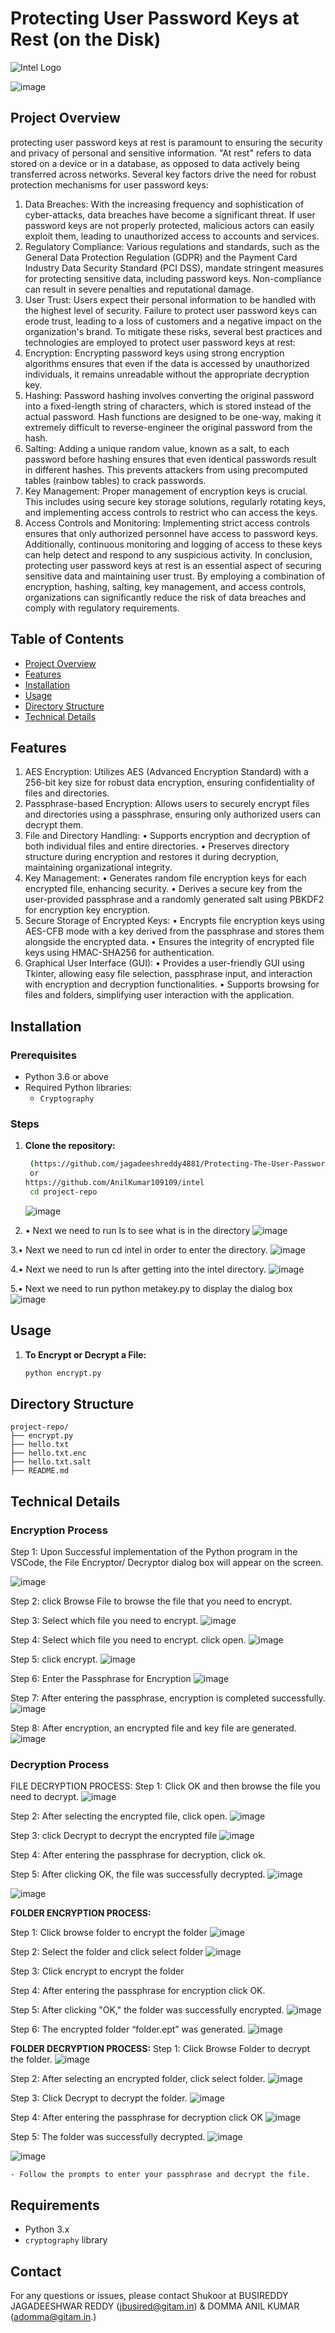 # **Protecting User Password Keys at Rest (on the Disk)**

![Intel Logo](https://logodownload.org/wp-content/uploads/2014/04/intel-logo-5-1.png)

![image](https://github.com/user-attachments/assets/1c1b090b-8bef-4c64-ba5f-36884ef515a6)


## **Project Overview**


protecting user password keys at rest is paramount to ensuring the security and privacy of personal and sensitive information. "At rest" refers to data stored on a device or in a database, as opposed to data  actively being transferred across networks.
Several key factors drive the need for robust protection mechanisms for user password keys:
1.	Data Breaches: With the increasing frequency and sophistication of cyber-attacks, data breaches have become a significant threat. If user password keys are not properly protected, malicious actors can easily exploit them, leading to unauthorized access to accounts and services.
2.	Regulatory Compliance: Various regulations and standards, such as the General Data Protection Regulation (GDPR) and the Payment Card Industry Data Security Standard (PCI DSS), mandate stringent measures for protecting sensitive data, including password keys. Non-compliance can result in severe penalties and reputational damage.
3.	User Trust: Users expect their personal information to be handled with the highest level of security. Failure to protect user password keys can erode trust, leading to a loss of customers and a negative impact on the organization's brand.
To mitigate these risks, several best practices and technologies are employed to protect user password keys at rest:
1.	Encryption: Encrypting password keys using strong encryption algorithms ensures that even if the data is accessed by unauthorized individuals, it remains unreadable without the appropriate decryption key.
2.	Hashing: Password hashing involves converting the original password into a fixed-length string of characters, which is stored instead of the actual password. Hash functions are designed to be one-way, making it extremely difficult to reverse-engineer the original password from the hash.
3.	Salting: Adding a unique random value, known as a salt, to each password before hashing ensures that even identical passwords result in different hashes. This prevents attackers from using precomputed tables (rainbow tables) to crack passwords.
4.	Key Management: Proper management of encryption keys is crucial. This includes using secure key storage solutions, regularly rotating keys, and implementing access controls to restrict who can access the keys.
5.	Access Controls and Monitoring: Implementing strict access controls ensures that only authorized personnel have access to password keys. Additionally, continuous monitoring and logging of access to these keys can help detect and respond to any suspicious activity.
In conclusion, protecting user password keys at rest is an essential aspect of securing sensitive data and maintaining user trust. By employing a combination of encryption, hashing, salting, key management, and access controls, organizations can significantly reduce the risk of data breaches and comply with regulatory requirements.


## **Table of Contents**

- [Project Overview](#project-overview)
- [Features](#features)
- [Installation](#installation)
- [Usage](#usage)
- [Directory Structure](#directory-structure)
- [Technical Details](#technical-details)

## **Features**

1. AES Encryption: Utilizes AES (Advanced Encryption Standard) with a 256-bit key size for robust data encryption, ensuring confidentiality of files and directories.
2. Passphrase-based Encryption: Allows users to securely encrypt files and directories using a passphrase, ensuring only authorized users can decrypt them.
3. File and Directory Handling:
•	Supports encryption and decryption of both individual files and entire directories.
•	Preserves directory structure during encryption and restores it during decryption, maintaining organizational integrity.
4. Key Management:
•	Generates random file encryption keys for each encrypted file, enhancing security.
•	Derives a secure key from the user-provided passphrase and a randomly generated salt using PBKDF2 for encryption key encryption.
5. Secure Storage of Encrypted Keys:
•	Encrypts file encryption keys using AES-CFB mode with a key derived from the passphrase and stores them alongside the encrypted data.
•	Ensures the integrity of encrypted file keys using HMAC-SHA256 for authentication.
6. Graphical User Interface (GUI):
•	Provides a user-friendly GUI using Tkinter, allowing easy file selection, passphrase input, and interaction with encryption and decryption functionalities.
•	Supports browsing for files and folders, simplifying user interaction with the application.


## **Installation**

### **Prerequisites**

- Python 3.6 or above
- Required Python libraries:
  - `Cryptography`


### **Steps**

1. **Clone the repository:**

   ```bash
    (https://github.com/jagadeeshreddy4881/Protecting-The-User-Passwords-At-Rest.git
    or
   https://github.com/AnilKumar109109/intel
    cd project-repo
    ```

    ![image](https://github.com/user-attachments/assets/def8dabe-907d-408e-b07f-b40b8c168de0)
    

2. •	Next we need to run ls to see what is in the directory
![image](https://github.com/user-attachments/assets/d70fc59a-eeba-4f7d-95cb-4ae226855964)

3.•	Next we need to run cd intel in order to enter the directory.
![image](https://github.com/user-attachments/assets/d9e426e3-af87-4f10-95a8-811efa30f8fe)

4.•	Next we need to run ls after getting into the intel directory.
![image](https://github.com/user-attachments/assets/d629bd71-b8d6-48e6-8140-97d5162b284c)

5.•	Next we need to run python metakey.py to display the dialog box
![image](https://github.com/user-attachments/assets/d3acb252-d673-4235-b056-14558457d793)


## **Usage**

1. **To Encrypt or Decrypt a File:**

    ```bash
    python encrypt.py
    ```

## **Directory Structure**

```plaintext
project-repo/
├── encrypt.py
├── hello.txt
├── hello.txt.enc
├── hello.txt.salt
├── README.md
```

## Technical Details

### Encryption Process

Step 1: Upon Successful implementation of the Python program in the VSCode, the File Encryptor/ Decryptor  dialog box will appear on the screen.

![image](https://github.com/user-attachments/assets/ab64cc1a-db84-444a-b811-fafa0fa400e9)

Step 2: click Browse File to browse the file that you need to encrypt.

Step 3: Select which file you need to encrypt.
![image](https://github.com/user-attachments/assets/07bb56a7-a8ee-489a-a269-b559b6c6b20b)

Step 4: Select which file you need to encrypt. click open.
![image](https://github.com/user-attachments/assets/a8bb0276-ee6d-48a2-9860-a00a86892b33)

Step 5: click encrypt.
![image](https://github.com/user-attachments/assets/655a9ce7-a472-46f2-a1c4-6ba6f10c428b)

Step 6: Enter the Passphrase for Encryption
![image](https://github.com/user-attachments/assets/2e44cf3a-51e3-48d2-87f2-81e579ad102a)

Step 7: After entering the passphrase, encryption is completed successfully.
![image](https://github.com/user-attachments/assets/0dfa2562-6a07-41ff-80dd-b90d875112a8)

Step 8: After encryption, an encrypted file and key file are generated.
![image](https://github.com/user-attachments/assets/37143507-ae67-4fba-8021-8115c254f9f1)



### Decryption Process

FILE DECRYPTION PROCESS:
Step 1: Click OK and then browse the file you need to decrypt.
![image](https://github.com/user-attachments/assets/1f2a61b9-2bd1-4b2d-ab54-2a5fc3997706)

Step 2: After selecting the encrypted file, click open.
![image](https://github.com/user-attachments/assets/f8c47752-3966-4ed8-b2dd-69fca199a9ac)

Step 3: click Decrypt to decrypt the encrypted file
![image](https://github.com/user-attachments/assets/201f2d72-2e5a-4ec0-81bc-dbe930215c56)

Step 4: After entering the passphrase for decryption, click ok.

Step 5: After clicking OK, the file was successfully decrypted.
![image](https://github.com/user-attachments/assets/2e3f3c99-4b51-4b9b-a5e5-16c328f5583c)

![image](https://github.com/user-attachments/assets/32eccfe3-fa8f-4502-b9de-612a76ba69e5)

**FOLDER ENCRYPTION PROCESS:**

Step 1: Click browse folder to encrypt the folder 
![image](https://github.com/user-attachments/assets/aca83fa4-5cf8-49dd-8948-7fe617b08b2d)

Step 2: Select the folder  and click select folder
![image](https://github.com/user-attachments/assets/e2a009c3-03ed-4980-9fec-0f78ce52bde1)

Step 3: Click encrypt to encrypt the folder

Step 4: After entering the passphrase for encryption click OK.

Step 5: After clicking "OK," the folder was successfully
encrypted.
![image](https://github.com/user-attachments/assets/3df83227-508a-40ba-8087-48d83ebabd49)

Step 6: The encrypted folder “folder.ept” was generated.
![image](https://github.com/user-attachments/assets/db85bd8d-a87a-465b-81dd-a55c0243fe7f)

 


**FOLDER DECRYPTION PROCESS:**
Step 1: Click Browse Folder to decrypt the folder.
![image](https://github.com/user-attachments/assets/b0c9abf8-1543-4301-917d-08462a652a68)

Step 2: After selecting an encrypted folder, click select folder.
![image](https://github.com/user-attachments/assets/747b6fe9-ad97-48b7-9dd6-5e1eaffb8656)

 Step 3: Click Decrypt to decrypt the folder.
 ![image](https://github.com/user-attachments/assets/91acb89a-b024-4ec4-ab0f-5fbfbdb952a2)
 
Step 4: After entering the passphrase for decryption click OK
![image](https://github.com/user-attachments/assets/697c424a-bee1-4511-9b0e-68195d0cbba4)

Step 5: The folder was successfully decrypted.
 ![image](https://github.com/user-attachments/assets/77f88c6a-fd8f-4eb8-a27a-ac8f9febbf68)
 
![image](https://github.com/user-attachments/assets/9fdd9e11-0e83-4646-beaf-1d97a92cb529)



 

      
    - Follow the prompts to enter your passphrase and decrypt the file.

## Requirements
- Python 3.x
- `cryptography` library

## Contact
For any questions or issues, please contact Shukoor at 
BUSIREDDY JAGADEESHWAR REDDY (jbusired@gitam.in) 
& 
DOMMA ANIL KUMAR (adomma@gitam.in.)
